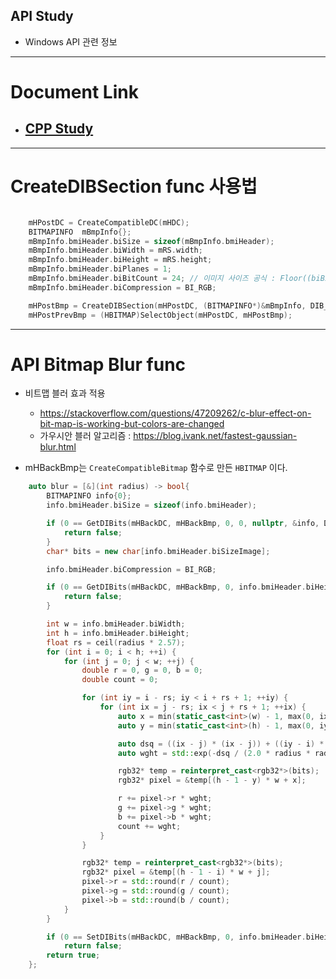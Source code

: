﻿
## API Study

  - Windows API 관련 정보


---
# Document Link

  - ## [CPP Study](CPP_Study.md)


---
# CreateDIBSection func 사용법

```cpp

	mHPostDC = CreateCompatibleDC(mHDC);
	BITMAPINFO  mBmpInfo{};
	mBmpInfo.bmiHeader.biSize = sizeof(mBmpInfo.bmiHeader);
	mBmpInfo.bmiHeader.biWidth = mRS.width;
	mBmpInfo.bmiHeader.biHeight = mRS.height;
	mBmpInfo.bmiHeader.biPlanes = 1;
	mBmpInfo.bmiHeader.biBitCount = 24; // 이미지 사이즈 공식 : Floor((biBitCount * imageWidth + 31) / 32) * 4;
	mBmpInfo.bmiHeader.biCompression = BI_RGB;

	mHPostBmp = CreateDIBSection(mHPostDC, (BITMAPINFO*)&mBmpInfo, DIB_RGB_COLORS, (LPVOID*)&mPostBits, NULL, NULL);
	mHPostPrevBmp = (HBITMAP)SelectObject(mHPostDC, mHPostBmp);
```


---
# API Bitmap Blur func

  - 비트맵 블러 효과 적용
    - https://stackoverflow.com/questions/47209262/c-blur-effect-on-bit-map-is-working-but-colors-are-changed
    - 가우시안 블러 알고리즘 : https://blog.ivank.net/fastest-gaussian-blur.html

  - mHBackBmp는 `CreateCompatibleBitmap` 함수로 만든 `HBITMAP` 이다.

```cpp
	auto blur = [&](int radius) -> bool{
		BITMAPINFO info{0};
		info.bmiHeader.biSize = sizeof(info.bmiHeader);

		if (0 == GetDIBits(mHBackDC, mHBackBmp, 0, 0, nullptr, &info, DIB_RGB_COLORS)) {
			return false;
		}
		char* bits = new char[info.bmiHeader.biSizeImage];

		info.bmiHeader.biCompression = BI_RGB;

		if (0 == GetDIBits(mHBackDC, mHBackBmp, 0, info.bmiHeader.biHeight, bits, &info, DIB_RGB_COLORS)) {
			return false;
		}

		int w = info.bmiHeader.biWidth;
		int h = info.bmiHeader.biHeight;
		float rs = ceil(radius * 2.57);
		for (int i = 0; i < h; ++i) {
			for (int j = 0; j < w; ++j) {
				double r = 0, g = 0, b = 0;
				double count = 0;

				for (int iy = i - rs; iy < i + rs + 1; ++iy) {
					for (int ix = j - rs; ix < j + rs + 1; ++ix) {
						auto x = min(static_cast<int>(w) - 1, max(0, ix));
						auto y = min(static_cast<int>(h) - 1, max(0, iy));

						auto dsq = ((ix - j) * (ix - j)) + ((iy - i) * (iy - i));
						auto wght = std::exp(-dsq / (2.0 * radius * radius)) / (3.14 * 2.0 * radius * radius);

						rgb32* temp = reinterpret_cast<rgb32*>(bits);
						rgb32* pixel = &temp[(h - 1 - y) * w + x];

						r += pixel->r * wght;
						g += pixel->g * wght;
						b += pixel->b * wght;
						count += wght;
					}
				}

				rgb32* temp = reinterpret_cast<rgb32*>(bits);
				rgb32* pixel = &temp[(h - 1 - i) * w + j];
				pixel->r = std::round(r / count);
				pixel->g = std::round(g / count);
				pixel->b = std::round(b / count);
			}
		}

		if (0 == SetDIBits(mHBackDC, mHBackBmp, 0, info.bmiHeader.biHeight, bits, &info, DIB_RGB_COLORS))
			return false;
		return true;
	};
```